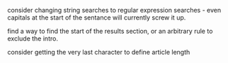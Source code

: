 consider changing string searches to regular expression searches - even capitals at the start of the sentance will currently screw it up.



find a way to find the start of the results section, or an arbitrary rule to exclude the intro.



consider getting the very last character to define article length